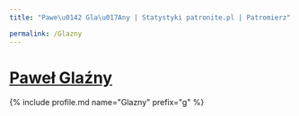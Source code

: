 ```yaml
---
title: "Pawe\u0142 Gla\u017Any | Statystyki patronite.pl | Patromierz"

permalink: /Glazny
---
```


# [Paweł Glaźny](https://patronite.pl/Glazny)

{% include profile.md name="Glazny" prefix="g" %}
